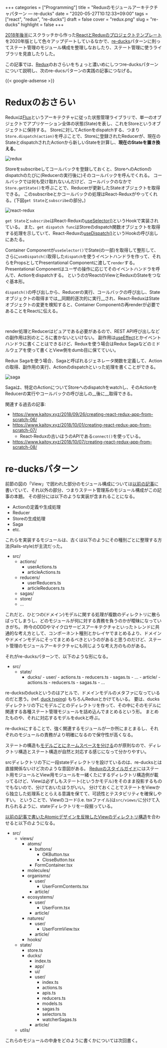 +++
categories = ["Programming"]
title = "Reduxのモジュールアーキテクチャパターン ― re-ducks"
date = "2020-05-27T10:12:33+09:00"
tags = ["react", "redux", "re-ducks"]
draft = false
cover = "redux.png"
slug = "re-ducks"
highlight = false
+++

[2018年後半](https://www.kaitoy.xyz/2018/11/26/creating-react-redux-app-from-scratch-11/)にスクラッチから作った[ReactとReduxのプロジェクトテンプレート](https://github.com/kaitoy/react-redux-scaffold)を2020年版として色々アップデートしているなかで、[re-ducks](https://github.com/alexnm/re-ducks)パターンに則ってステート管理のモジュール構成を整理しなおしたり、ステート管理に使うライブラリを見直したりした。

この記事では、[Redux](https://redux.js.org/)のおさらいをちょっと濃いめにしつつre-ducksパターンについて説明し、次のre-ducsパターンの実践の記事につなげる。

<!--more-->

{{< google-adsense >}}

# Reduxのおさらい
Reduxは[Flux](https://facebook.github.io/flux/)というアーキテクチャに従った状態管理ライブラリで、単一のオブジェクトでアプリケーション全体の状態(State)を表し、これをStoreというオブジェクトに保持する。
Storeに対してActionをdispatchする、つまり`Store.dispatch(action)`を呼ぶことで、Storeに登録されたReducerが、現在のStateとdispatchされたActionから新しいStateを計算し、__現在のStateを置き換える__。

![redux](/images/re-ducks/redux.png)

Storeをsubscribeしてコールバックを登録しておくと、StoreへのActionのdispatchのたびに(Reducerの実行後に)そのコールバックを呼んでくれる。
コールバックでは何も受け取れないんだけど、コールバックのなかで`Store.getState()`を呼ぶことで、Reducerが更新したStateオブジェクトを取得できる。
このsubscribeとかコールバックの処理はReact-Reduxがやってくれる。(下図`get State`と`subscribe`の部分。)

![react-redux](/images/re-ducks/react-redux.png)

`get State`と`subscribe`はReact-Reduxの[useSelector()](https://react-redux.js.org/api/hooks#useselector)というHookで実装されている。
また、`get dispatch func`はStoreのdispatch関数オブジェクトを取得する処理を示していて、React-Reduxの[useDispatch()](https://react-redux.js.org/api/hooks#usedispatch)というHookの呼び出しにあたる。

Container Componentが`useSelector()`でState(の一部)を取得して整形して、さらに`useDispatch()`取得した`dispatch`を使うイベントハンドラを作って、それらをPropsとしてPresentational Componentに渡して`render`する。
Presentational Componentはユーザの操作に応じてそのイベントハンドラを呼んで、Actionをdispatchする。
というのがReactのViewとReduxのStateをつなぐ基本形。

`dispatch()`の呼び出しから、Reducerの実行、コールバックの呼び出し、Stateオブジェクトの取得までは__同期的逐次的に実行__され、React-ReduxはStateオブジェクトの変更を検知すると、Container Componentの再renderが必要であることをReactに伝える。

<br>

render処理とReducerはピュアである必要があるので、REST API呼び出しなどの副作用は別のところに書かないといけない。
副作用は[useEffect](https://ja.reactjs.org/docs/hooks-effect.html)とかイベントハンドラに書くことはできるけど、Reduxを使う場合はRedux Sagaなどのミドルウェアを使って書くとView側をdumb目に保てていい。

Redux Sagaを使う場合、Sagaと呼ばれるジェネレータ関数を定義して、Actionの取得、副作用の実行、Actionのdispatchといった処理を書くことができる。

![saga](/images/re-ducks/saga.png)

Sagaは、特定のActionについてStoreへのdispatchをwatchし、そのActionをReducerの実行やコールバックの呼び出しの__後に__取得できる。

関連する過去の記事:

* https://www.kaitoy.xyz/2018/09/26/creating-react-redux-app-from-scratch-06/
* https://www.kaitoy.xyz/2018/10/01/creating-react-redux-app-from-scratch-07/
    - React-Reduxの古いほうのAPIである`connect()`を使っている。
* https://www.kaitoy.xyz/2018/10/07/creating-react-redux-app-from-scratch-08/

# re-ducksパターン
前節の図の「View」で囲われた部分のモジュール構成については[以前の記事](https://www.kaitoy.xyz/2020/05/05/atomic-design/)に書いていて、それ以外の部分、つまりステート管理系のモジュール構成がこの記事の本題。
その部分には以下のような実装が含まれることになる。

* Actionの定義や生成処理
* Reducer
* Storeの生成処理
* Saga
* etc.

これらを実装するモジュールは、古くは以下のようにその種別ごとに整理する方法(Rails-style)が主流だった。

* src/
    - actions/
        - userActions.ts
        - articleActions.ts
    - reducers/
        - userReducers.ts
        - articleReducers.ts
    - sagas/
    - store/
    - …

これだと、ひとつの(ドメイン)モデルに関する処理が複数のディレクトリに散らばってしまうし、どのモジュールが何に対する責務を負うのかが曖昧になっていきがち。
昨今のDDDやマイクロサービスアーキテクチャといったトレンドに共通的な考え方として、コンポーネント種別とかレイヤでまとめるより、ドメインやドメインモデルにそってまとめるべきというのがあると思うのだけど、ステート管理のモジュールアーキテクチャにも同じような考え方のものがある。

それがre-ducksパターンで、以下のような形になる。

* src/
    - state/
        - ducks/
              - user/
                  - actions.ts
                  - reducers.ts
                  - sagas.ts
                  - …
              - article/
                  - actions.ts
                  - reducers.ts
                  - sagas.ts
                  - …

re-ducksのduckというのはアヒルで、ドメインモデルのメタファになっているのだと思う。(ref. [duck typing](https://ja.wikipedia.org/wiki/%E3%83%80%E3%83%83%E3%82%AF%E3%83%BB%E3%82%BF%E3%82%A4%E3%83%94%E3%83%B3%E3%82%B0))
もちろんReduxとかけてもいる。
要は、ducksディレクトリの下にモデルごとのディレクトリを作って、その中にそのモデルに関連する各種ステート管理モジュールを詰め込んでまとめるという形。
まとめたものや、それに対応するモデルをduckと呼ぶ。

re-ducksにすることで、強く関連するモジュールが一か所にまとまるし、それぞれのモジュールの責務がより明確になるので保守性が高くなる。

ステートの構造も[モデルごとにネームスペースを分ける](https://redux.js.org/recipes/structuring-reducers/basic-reducer-structure#basic-state-shape)のが原則なので、ディレクトリ構造とステート構造が自然と対応する感じになって分かりやすい。

srcディレクトリの下に一段stateディレクトリを設けているのは、re-ducksとは直接関係ないけど次のような意図がある。
[Reduxのスタイルガイド](https://redux.js.org/style-guide/style-guide#structure-files-as-feature-folders-or-ducks)にはステート用モジュールとView用モジュールを一緒くたにするディレクトリ構造例が載ってるけど、Viewは必ずしもステート(というかモデル)をそのまま投影するものでもないので、分けておいたほうがいい。
分けておくことでステートをViewから独立した処理系ととらえる意識を保てて、可読性とテスタビリティを確保しやすい。
ということで、Viewのコード(i.e. tsxファイル)は`src/views/`に分けて入れられるように、stateディレクトリを一段掘っている。

[以前の記事で書いたAtomicデザインを反映したViewのディレクトリ構造](https://www.kaitoy.xyz/2020/05/05/atomic-design/)を合わせると以下のようになる。

- src/
    - views/
        - atoms/
            - buttons/
                - OKButton.tsx
                - CloseButton.tsx
            - FormContainer.tsx
        - molecules/
        - organisms/
            - user/
                - UserFormContents.tsx
            - article/
        - ecosystems/
            - user/
                - UserForm.tsx
            - article/
        - natures/
            - user/
                - UserFormView.tsx
            - article/
        - hooks/
    - state/
        - store.ts
        - ducks/
            - index.ts
            - app/
            - ui/
            - user/
                - index.ts
                - actions.ts
                - apis.ts
                - reducers.ts
                - models.ts
                - sagas.ts
                - selectors.ts
                - watcherSagas.ts
            - article/
    - utils/

これらのモジュールの中身をどのように書くかについては次回書く。
